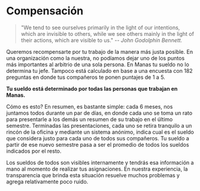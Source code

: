 # Compensación

> "We tend to see ourselves primarily in the light of our intentions,
> which are invisible to others, while we see others mainly
> in the light of their actions, which are visible to us."
> -- <cite>John Godolphin Bennett.</cite>

Queremos recompensarte por tu trabajo de la manera más justa posible. En una organización como la nuestra, no podíamos dejar uno de los puntos más importantes al arbitrio de una sola persona. En Manas tu sueldo no lo determina tu jefe. Tampoco está calculado en base a una encuesta con 182 preguntas en donde tus compañeros te ponen puntajes de 1 a 5.

**Tu sueldo está determinado por todas las personas que trabajan en Manas.**

Cómo es esto? En resumen, es bastante simple: cada 6 meses, nos juntamos todos durante un par de días, en donde cada uno se toma un rato para presentarle a los demás un resumen de su trabajo en el último semestre. Terminadas las presentaciones, cada uno se retira tranquilo a un rincón de la oficina y mediante un sistema anónimo, indica cual es el sueldo que considera justo para cada uno de todos sus compañeros. Tu sueldo a partir de ese nuevo semestre pasa a ser el promedio de todos los sueldos indicados por el resto.

Los sueldos de todos son visibles internamente y tendrás esa información a mano al momento de realizar tus asignaciones. En nuestra experiencia, la transparencia que brinda esta situación resuelve muchos problemas y agrega relativamente poco ruido.
